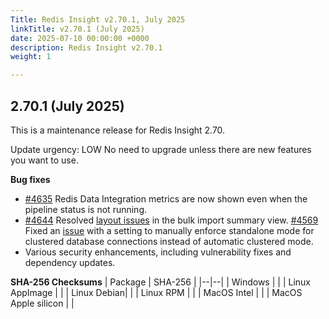 ```yaml
---
Title: Redis Insight v2.70.1, July 2025
linkTitle: v2.70.1 (July 2025)
date: 2025-07-10 00:00:00 +0000
description: Redis Insight v2.70.1
weight: 1

---
```

## 2.70.1 (July 2025)
This is a maintenance release for Redis Insight 2.70.

Update urgency: LOW No need to upgrade unless there are new features you want to use.

**Bug fixes**
- [#4635](https://github.com/redis/RedisInsight/pull/4635) Redis Data Integration metrics are now shown even when the pipeline status is not running.
- [#4644](https://github.com/redis/RedisInsight/pull/4644) Resolved [layout issues](https://github.com/redis/RedisInsight/issues/4637) in the bulk import summary view.
  [#4569](https://github.com/redis/RedisInsight/pull/4569) Fixed an [issue](https://github.com/redis/RedisInsight/issues/3416) with a setting to manually enforce standalone mode for clustered database connections instead of automatic clustered mode.
- Various security enhancements, including vulnerability fixes and dependency updates.

**SHA-256 Checksums**
| Package | SHA-256 |
|--|--|
| Windows |  |
| Linux AppImage |  |
| Linux Debian|  |
| Linux RPM |  |
| MacOS Intel |  |
| MacOS Apple silicon |  |
